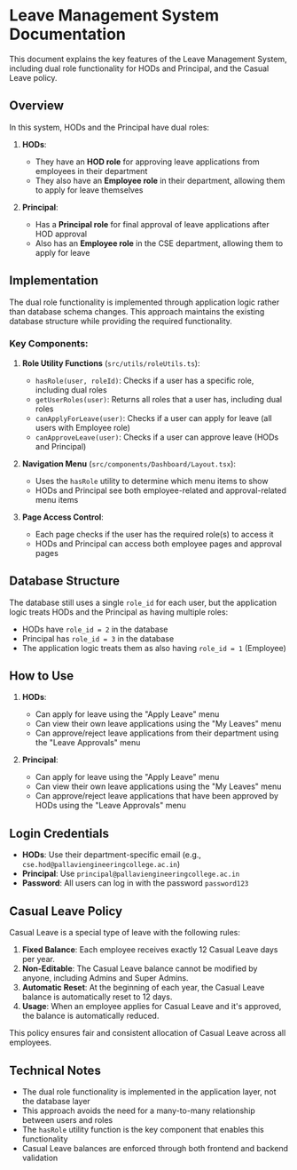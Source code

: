 # Leave Management System Documentation

This document explains the key features of the Leave Management System, including dual role functionality for HODs and Principal, and the Casual Leave policy.

## Overview

In this system, HODs and the Principal have dual roles:

1. **HODs**:
   - They have an **HOD role** for approving leave applications from employees in their department
   - They also have an **Employee role** in their department, allowing them to apply for leave themselves

2. **Principal**:
   - Has a **Principal role** for final approval of leave applications after HOD approval
   - Also has an **Employee role** in the CSE department, allowing them to apply for leave

## Implementation

The dual role functionality is implemented through application logic rather than database schema changes. This approach maintains the existing database structure while providing the required functionality.

### Key Components:

1. **Role Utility Functions** (`src/utils/roleUtils.ts`):
   - `hasRole(user, roleId)`: Checks if a user has a specific role, including dual roles
   - `getUserRoles(user)`: Returns all roles that a user has, including dual roles
   - `canApplyForLeave(user)`: Checks if a user can apply for leave (all users with Employee role)
   - `canApproveLeave(user)`: Checks if a user can approve leave (HODs and Principal)

2. **Navigation Menu** (`src/components/Dashboard/Layout.tsx`):
   - Uses the `hasRole` utility to determine which menu items to show
   - HODs and Principal see both employee-related and approval-related menu items

3. **Page Access Control**:
   - Each page checks if the user has the required role(s) to access it
   - HODs and Principal can access both employee pages and approval pages

## Database Structure

The database still uses a single `role_id` for each user, but the application logic treats HODs and the Principal as having multiple roles:

- HODs have `role_id = 2` in the database
- Principal has `role_id = 3` in the database
- The application logic treats them as also having `role_id = 1` (Employee)

## How to Use

1. **HODs**:
   - Can apply for leave using the "Apply Leave" menu
   - Can view their own leave applications using the "My Leaves" menu
   - Can approve/reject leave applications from their department using the "Leave Approvals" menu

2. **Principal**:
   - Can apply for leave using the "Apply Leave" menu
   - Can view their own leave applications using the "My Leaves" menu
   - Can approve/reject leave applications that have been approved by HODs using the "Leave Approvals" menu

## Login Credentials

- **HODs**: Use their department-specific email (e.g., `cse.hod@pallaviengineeringcollege.ac.in`)
- **Principal**: Use `principal@pallaviengineeringcollege.ac.in`
- **Password**: All users can log in with the password `password123`

## Casual Leave Policy

Casual Leave is a special type of leave with the following rules:

1. **Fixed Balance**: Each employee receives exactly 12 Casual Leave days per year.
2. **Non-Editable**: The Casual Leave balance cannot be modified by anyone, including Admins and Super Admins.
3. **Automatic Reset**: At the beginning of each year, the Casual Leave balance is automatically reset to 12 days.
4. **Usage**: When an employee applies for Casual Leave and it's approved, the balance is automatically reduced.

This policy ensures fair and consistent allocation of Casual Leave across all employees.

## Technical Notes

- The dual role functionality is implemented in the application layer, not the database layer
- This approach avoids the need for a many-to-many relationship between users and roles
- The `hasRole` utility function is the key component that enables this functionality
- Casual Leave balances are enforced through both frontend and backend validation
